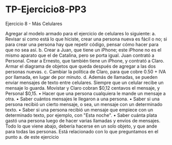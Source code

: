 # TP-Ejercicio8-PP3
Ejercicio 8 - Más Celulares

Agregar al modelo armado para el ejercicio de celulares lo siguiente:
a. Revisar si como está lo que hiciste, crear una persona nueva es fácil o no; si para 
crear una persona hay que repetir código, pensar cómo hacer para que no sea así.
b. Crear a Juan, que tiene un iPhone; este iPhone no es el mismo aparato que el de 
Catalina, pero se porta igual. Juan contrató a Personal.
Crear a Ernesto, que también tiene un iPhone, y contrató a Claro.
Armar el diagrama de objetos que queda después de agregar a las dos personas 
nuevas.
c. Cambiar la política de Claro, para que cobre 0.50 + IVA por llamada, en lugar de por 
minuto.
d. Además de llamadas, se pueden enviar mensajes de texto entre celulares. Siempre 
que un celular recibe un mensaje lo guarda. Movistar y Claro cobran $0,12 centavos 
el mensaje, y Personal $0,15.
• Hacer que una persona cualquiera le mande un mensaje a otra.
• Saber cuántos mensajes le llegaron a una persona.
• Saber si una persona recibió un cierto mensaje, o sea, un mensaje con un 
determinado texto.
• Saber si una persona recibió un mensaje que empiece con un determinado 
texto, por ejemplo, con "Esta noche".
• Saber cuánta plata gastó una persona luego de hacer varias llamadas y 
envíos de mensajes.
Todo lo que viene abajo, debería hacerse en un solo objeto, y que ande para todas las 
personas. Está relacionado con lo que preguntamos en el punto a. de este ejercicio
